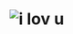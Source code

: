 # ![i lov u](https://readme-typing-svg.herokuapp.com?color=F11011&size=30&center=true&lines=i+lov+u)
